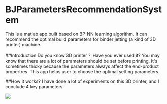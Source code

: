 ﻿# BJParametersRecommendationSystem
This is a matlab app built based on BP-NN learning algorithm. It can recommend the optimal build parameters for binder jetting (a kind of 3D printer) machine.

##Introduction
Do you know 3D printer？ Have you ever used it? You may know that there are a lot of parameters should be set before printing. It's sometimes thicky because the parameters always affect the end-product propertres. This app helps user to choose the optimal setting parameters.

##How it works?
I have done a lot of experiments on this 3D printer, and I conclude 4 key parameters. 


![](https://raw.githubusercontent.com/thechenhan/BJParametersRecommendationSystem/master/picture-of-software.png)